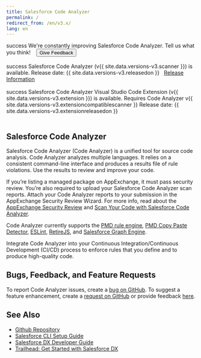 ```yaml
---
title: Salesforce Code Analyzer
permalink: /
redirect_from: /en/v3.x/
lang: en
---
```


<div class="slds-notify slds-notify_alert slds-theme_alert-texture slds-text-heading_small slds-theme_info" role="alert">
  <span class="slds-assistive-text">success</span>
    We're constantly improving Salesforce Code Analyzer. Tell us what you think!
    &nbsp;&nbsp;
    <a href="https://research.net/r/SalesforceCA" target="_blank"><button class="slds-button slds-button_brand">Give Feedback</button></a>
</div>
<br>

<div class="slds-notify slds-notify_alert slds-theme_alert-texture slds-text-heading_small slds-text-align_center slds-theme_success" role="alert">
  <span class="slds-assistive-text">success</span>
  	Salesforce Code Analyzer (v{{ site.data.versions-v3.scanner }}) is available. Release date: {{ site.data.versions-v3.releasedon }} &nbsp;&nbsp;<a href="./en/v3.x/release-information/">Release Information</a>
</div>
<br>

<div class="slds-notify slds-notify_alert slds-theme_alert-texture slds-text-heading_small slds-text-align_center slds-theme_success" role="alert">
  <span class="slds-assistive-text">success</span>
  	Salesforce Code Analyzer Visual Studio Code Extension (v{{ site.data.versions-v3.extension }}) is available. Requires Code Analyzer v{{ site.data.versions-v3.extensioncompatiblescanner }} Release date: {{ site.data.versions-v3.extensionreleasedon }}
</div>
<br>


## Salesforce Code Analyzer

Salesforce Code Analyzer (Code Analyzer) is a unified tool for source code analysis. Code Analyzer analyzes multiple languages. It relies on a consistent command-line interface and produces a results file of rule violations. Use the results to review and improve your code.

If you’re listing a managed package on AppExchange, it must pass security review. You’re also required to upload your Salesforce Code Analyzer scan reports. Attach your Code Analyzer reports to your submission in the AppExchange Security Review Wizard. For more info, read about the [AppExchange Security Review](https://developer.salesforce.com/docs/atlas.en-us.packagingGuide.meta/packagingGuide/security_review_overview.htm) and [Scan Your Code with Salesforce Code Analyzer](https://developer.salesforce.com/docs/atlas.en-us.packagingGuide.meta/packagingGuide/security_review_code_analyzer_scan.htm).

Code Analyzer currently supports the [PMD rule engine](https://pmd.github.io/), [PMD Copy Paste Detector](https://pmd.github.io/latest/pmd_userdocs_cpd.html), [ESLint](https://eslint.org/), [RetireJS](https://retirejs.github.io/retire.js/), and [Salesforce Graph Engine](./en/v3.x/salesforce-graph-engine/introduction/).

Integrate Code Analyzer into your Continuous Integration/Continuous Development (CI/CD) process to enforce rules that you define and to produce high-quality code.

## Bugs, Feedback, and Feature Requests

To report Code Analyzer issues, create a [bug on GitHub](https://github.com/forcedotcom/sfdx-scanner/issues/new?template=Bug_report.md). To suggest a feature enhancement, create a [request on GitHub](https://github.com/forcedotcom/sfdx-scanner/issues/new?template=Feature_request.md) or provide feedback [here](https://www.research.net/r/SalesforceCA).

## See Also

- [Github Repository](https://github.com/forcedotcom/sfdx-scanner)
- [Salesforce CLI Setup Guide](https://developer.salesforce.com/docs/atlas.en-us.sfdx_setup.meta/sfdx_setup)
- [Salesforce DX Developer Guide](https://developer.salesforce.com/docs/atlas.en-us.sfdx_dev.meta/sfdx_dev)
- [Trailhead: Get Started with Salesforce DX](https://trailhead.salesforce.com/trails/sfdx_get_started)
